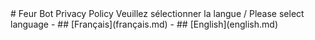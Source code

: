 <head>
  <link rel="stylesheet" href="/assets/custom.css">
</head>
# Feur Bot Privacy Policy
Veuillez sélectionner la langue / Please select language
- ## [Français](français.md)
- ## [English](english.md)
